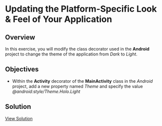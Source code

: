 # Updating the Platform-Specific Look & Feel of Your Application

## Overview

In this exercise, you will modify the class decorator used in the **Android** project to change the theme of the application from *Dark* to *Light*.

## Objectives

- Within the **Activity** decorator of the **MainActivity** class in the *Android* project, add a new property named *Theme* and specify the value *@android:style/Theme.Holo.Light*

## Solution

[View Solution](solution.md)
